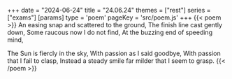 +++
date = "2024-06-24"
title = "24.06.24"
themes = ["rest"]
series = ["exams"]
[params]
  type = 'poem'
  pageKey = 'src/poem.js'
+++
{{< poem >}}
An easing snap and scattered to the ground,
The finish line cast gently down,
Some raucous now I do not find,
At the buzzing end of speeding mind,

The Sun is fiercly in the sky,
With passion as I said goodbye,
With passion that I fail to clasp,
Instead a steady smile far milder that I seem to grasp.
{{< /poem >}}